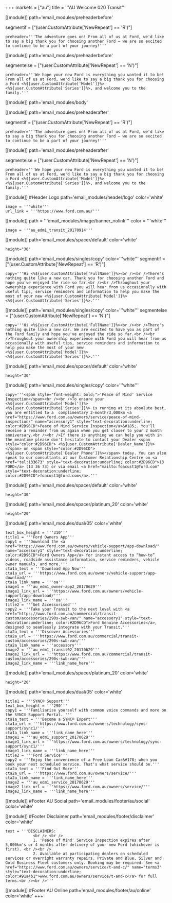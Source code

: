 +++
markets = ["au"]
title = '''AU Welcome 020 Transit'''


[[module]]
path='email_modules/preheaderbefore'

segmentif = ["(user.CustomAttribute['NewRepeat'] == 'R')"]

	preheader='''The adventure goes on! From all of us at Ford, we'd like to say a big thank you for choosing another Ford – we are so excited to continue to be a part of your journey!'''

[[module]]
path='email_modules/preheaderbefore'

segmentelse = ["(user.CustomAttribute['NewRepeat'] == 'N')"]

	preheader='''We hope your new Ford is everything you wanted it to be! From all of us at Ford, we'd like to say a big thank you for choosing a Ford <%${user.CustomAttribute['Model']}%> <%${user.CustomAttribute['Series']}%>, and welcome you to the family.'''

[[module]]
path='email_modules/body'


[[module]]
path='email_modules/preheaderafter'

segmentif = ["(user.CustomAttribute['NewRepeat'] == 'R')"]

	preheader='''The adventure goes on! From all of us at Ford, we'd like to say a big thank you for choosing another Ford – we are so excited to continue to be a part of your journey!'''

[[module]]
path='email_modules/preheaderafter'

segmentelse = ["(user.CustomAttribute['NewRepeat'] == 'N')"]

	preheader='''We hope your new Ford is everything you wanted it to be! From all of us at Ford, we'd like to say a big thank you for choosing a Ford <%${user.CustomAttribute['Model']}%> <%${user.CustomAttribute['Series']}%>, and welcome you to the family.'''


[[module]] #Header Logo
path='email_modules/header/logo'
color='white'

	image = '''white'''
	url_link = '''https://www.ford.com.au/'''


[[module]]
path = '''email_modules/image/banner_nolink'''
color = '''white'''

	image = '''au_edm1_transit_20170914'''
    
[[module]]
path='email_modules/spacer/default'
color='white'

	height="30"

[[module]]
path='email_modules/singles/copy'
color='''white'''
segmentif = ["(user.CustomAttribute['NewRepeat'] == 'R')"]

	copy='''Hi <%${user.CustomAttribute['FullName']}%><br /><br />There's nothing quite like a new car. Thank you for choosing another Ford and hope you've enjoyed the ride so far.<br /><br />Throughout your ownership experience with Ford you will hear from us occasionally with useful tips, service reminders and information to help you make the most of your new <%${user.CustomAttribute['Model']}%> <%${user.CustomAttribute['Series']}%>.'''
    
    
[[module]]
path='email_modules/singles/copy'
color='''white'''
segmentelse = ["(user.CustomAttribute['NewRepeat'] == 'N')"]

	copy='''Hi <%${user.CustomAttribute['FullName']}%><br /><br />There's nothing quite like a new car. We are excited to have you as part of the Ford family and hope you've enjoyed the ride so far.<br /><br />Throughout your ownership experience with Ford you will hear from us occasionally with useful tips, service reminders and information to help you make the most of your new <%${user.CustomAttribute['Model']}%> <%${user.CustomAttribute['Series']}%>.'''
    
[[module]]
path='email_modules/spacer/default'
color='white'

	height="30"

    
[[module]]
path='email_modules/singles/copy'
color='''white'''

	copy='''<span style="font-weight: bold;">'Peace of Mind' Service Inspection</span><br /><br />To ensure your <%${user.CustomAttribute['Model']}%> <%${user.CustomAttribute['Series']}%> is running at its absolute best, you are entitled to a  complimentary 2-month/3,000km <a href="https://www.ford.com.au/owners/service/peace-of-mind-inspection/" name="accessory1" style="text-decoration:underline; color:#2D96CD">Peace of Mind Service Inspection</a>&#185;. You'll receive a reminder from us again when you get closer to your 2 month anniversary.<br /><br />If there is anything we can help you with in the meantime please don't hesitate to contact your Dealer <span style="color:#2D96CD"> <%${user.CustomAttribute['Dealer_Name']}%></span> on <span style="color:#2D96CD"><%${user.CustomAttribute['Dealer_Phone']}%></span> today. You can also speak to our consultants at our Customer Relationship Centre on <a href="tel:133673" style="text-decoration:underline; color:#2D96CD">13 FORD</a> (13 36 73) or via email <a href="mailto:foacust1@ford.com" style="text-decoration:underline; color:#2D96CD">foacust1@ford.com</a>.''' 

[[module]]
path='email_modules/spacer/default'
color='white'

	height="30"
    
[[module]]
path='email_modules/spacer/platinum_20'
color='white'

	height="20"


[[module]]
path='email_modules/dual/05'
color='white'

    text_box_height = '''310'''
	title1 = '''Ford Owners App'''
	copy1 = '''Download the <a href="https://www.ford.com.au/owners/vehicle-support/app-download/" name="accessory1" style="text-decoration:underline; color:#2D96CD">Ford Owners App</a> for instant access to “how-to” videos, roadside assistance information, service reminders, vehicle owner manuals, and more.'''
	cta1a_text = '''Download App Now'''
	cta1a_url = '''https://www.ford.com.au/owners/vehicle-support/app-download/'''
	cta1a_link_name = '''oa'''
	image1 = '''au_edm1_owner-app2_20170629'''
    image1_link_url = '''https://www.ford.com.au/owners/vehicle-support/app-download/'''
	image1_link_name = '''oa'''
	title2 = '''Get Accessorised'''
	copy2 = '''Take your Transit to the next level with <a href="https://www.ford.com.au/commercial/transit-custom/accessories/290s-swb-van/" name="accessory1" style="text-decoration:underline; color:#2D96CD">Ford Genuine Accessories</a>, designed to seamlessly integrate with your Transit.'''
	cta2a_text = '''Discover Accessories'''
	cta2a_url = '''https://www.ford.com.au/commercial/transit-custom/accessories/290s-swb-van/'''
	cta2a_link_name = '''accessory'''
	image2 = '''au_edm1_transit02_20170629'''
    image2_link_url = '''https://www.ford.com.au/commercial/transit-custom/accessories/290s-swb-van/'''
	image2_link_name = '''link_name_here'''

[[module]]
path='email_modules/spacer/platinum_20'
color='white'

	height="20"

[[module]]
path='email_modules/dual/05'
color='white'

	title1 = '''SYNC® Support'''
	text_box_height = '''290'''
	copy1 = '''Familiarise yourself with common voice commands and more on the SYNC® Support Portal. '''
	cta1a_text = '''Become a SYNC® Expert'''
	cta1a_url = '''https://www.ford.com.au/owners/technology/sync-support/sync1/'''
	cta1a_link_name = '''link_name_here'''
	image1 = '''au_edm1_support_20170629'''
	image1_link_url = '''https://www.ford.com.au/owners/technology/sync-support/sync1/'''
	image1_link_name = '''link_name_here'''
	title2 = '''Ford Service'''
	copy2 = '''Enjoy the convenience of a Free Loan Car&#178; when you book your next scheduled service. That's what service should be.'''
	cta2a_text = '''Find Out More'''
	cta2a_url = '''https://www.ford.com.au/owners/service/'''
	cta2a_link_name = '''link_name_here'''
	image2 = '''au_edm1_service_20170629'''
	image2_link_url = '''https://www.ford.com.au/owners/service/'''
	image2_link_name = '''link_name_here'''

[[module]] #Footer AU Social
path='email_modules/footer/au/social'
color='white'

[[module]] #Footer Disclaimer
path='email_modules/footer/disclaimer'
color='white'

	text = '''DISCLAIMERS:
				<br /> <br />
                1. 'Peace of Mind' Service Inspection expires after 5,000km's or 4 months after delivery of your new Ford (whichever is first). <br /><br />
                2. Available at participating dealers on scheduled services or overnight warranty repairs. Private and Blue, Silver and Gold Business Fleet customers only. Booking may be required. See <a href="https://www.ford.com.au/owners/service/t-and-c/" name="terms3" style="text-decoration:underline; color:#91a4b1">www.ford.com.au/owners/service/t-and-c</a> for full terms.<br /><br />'''
                
[[module]] #Footer AU Online
path='email_modules/footer/au/online'
color='white'
+++